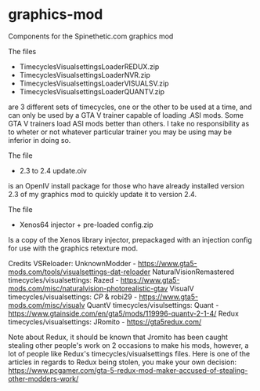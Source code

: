 # graphics-mod
Components for the Spinethetic.com graphics mod

The files
  - TimecyclesVisualsettingsLoaderREDUX.zip
  - TimecyclesVisualsettingsLoaderNVR.zip
  - TimecyclesVisualsettingsLoaderVISUALSV.zip
  - TimecyclesVisualsettingsLoaderQUANTV.zip

are 3 different sets of timecycles, one or the other to be used at a time, and can only be used by a GTA V trainer capable of loading .ASI mods. Some GTA V trainers load ASI mods better than others. I take no responsibility as to wheter or not whatever particular trainer you may be using may be inferior in doing so.

The file
  - 2.3 to 2.4 update.oiv
  
is an OpenIV install package for those who have already installed version 2.3 of my graphics mod to quickly update it to version 2.4.

The file
  - Xenos64 injector + pre-loaded config.zip
  
Is a copy of the Xenos library injector, prepackaged with an injection config for use with the graphics retexture mod.

Credits
  VSReloader: UnknownModder - https://www.gta5-mods.com/tools/visualsettings-dat-reloader
  NaturalVisionRemastered timecycles/visualsettings: Razed - https://www.gta5-mods.com/misc/naturalvision-photorealistic-gtav
  VisualV timecycles/visualsettings: _CP_ & robi29 - https://www.gta5-mods.com/misc/visualv
  QuantV timecycles/visulsettings: Quant - https://www.gtainside.com/en/gta5/mods/119996-quantv-2-1-4/
  Redux timecycles/visualsettings: JRomito - https://gta5redux.com/

Note about Redux, it should be known that Jromito has been caught stealing other people's work on 2 occasions to make his mods, however, a lot of people like Redux's timecycles/visualsettings files. Here is one of the articles in regards to Redux being stolen, you make your own decision: https://www.pcgamer.com/gta-5-redux-mod-maker-accused-of-stealing-other-modders-work/
